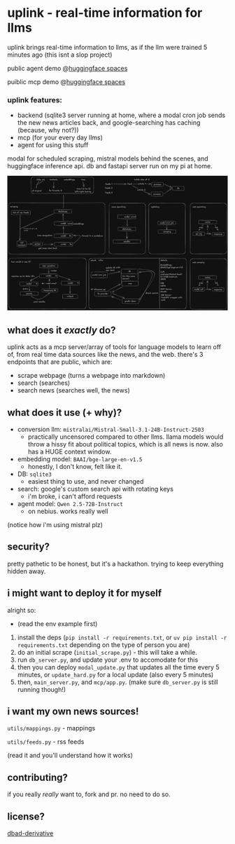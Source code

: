 # uplink - real-time information for llms
uplink brings real-time information to llms, as if the llm were trained 5 minutes ago
(this isnt a slop project)

public agent demo @[huggingface spaces](https://huggingface.co/spaces/Agents-MCP-Hackathon/uplink-mcp-demo-agent)

puiblic mcp demo @[huggingface spaces](https://huggingface.co/spaces/Agents-MCP-Hackathon/uplink-mcp)

### uplink features:
- backend (sqlite3 server running at home, where a modal cron job sends the new news articles back, and google-searching has caching (because, why not?))
- mcp (for your every day llms)
- agent for using this stuff

modal for scheduled scraping, mistral models behind the scenes, and huggingface inference api. db and fastapi server run on my pi at home.

![backend info](assets/info.png)

## what does it *exactly* do?

uplink acts as a mcp server/array of tools for language models to learn off of, from real time data sources like the news, and the web.
there's 3 endpoints that are public, which are:
- scrape webpage (turns a webpage into markdown)
- search (searches)
- search news (searches well, the news)

## what does it use (+ why)?
- conversion llm: `mistralai/Mistral-Small-3.1-24B-Instruct-2503`
    - practically uncensored compared to other llms. llama models would throw a hissy fit about political topics, which is all news is now. also has a HUGE context window.
- embedding model: `BAAI/bge-large-en-v1.5`
    - honestly, I don't know, felt like it.
- DB: `sqlite3`
    - easiest thing to use, and never changed
- search: google's custom search api with rotating keys
    - i'm broke, i can't afford requests
- agent model: `Qwen 2.5-72B-Instruct`
    - on nebius. works really well

(notice how i'm using mistral plz)

## security?
pretty pathetic to be honest, but it's a hackathon. trying to keep everything hidden away.

## i might want to deploy it for myself

alright so:
- (read the env example first)
1. install the deps (`pip install -r requirements.txt`, or `uv pip install -r requirements.txt` depending on the type of person you are)
2. do an initial scrape (`initial_scrape.py`) -  this will take a while.
3. run `db_server.py`, and update your .env to accomodate for this
4. then you can deploy `modal_update.py` that updates all the time every 5 minutes, or `update_hard.py` for a local update (also every 5 minutes)
5. then, `main_server.py`, and `mcp/app.py`. (make sure `db_server.py` is still running though!)

## i want my own news sources!
`utils/mappings.py` - mappings

`utils/feeds.py` - rss feeds

(read it and you'll understand how it works)

## contributing?
if you really *really* want to, fork and pr. no need to do so.

## license?
[dbad-derivative](license)